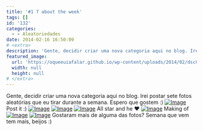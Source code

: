 ```yaml
---
title: '#1 7 about the week'
tags: []
id: '132'
categories:
  - - Aleatoriedades
date: 2014-02-16 16:50:09
# <extra>
description: 'Gente, decidir criar uma nova categoria aqui no blog. Irei postar sete fotos aleatórias que eu tirar durante a semana. Espero que gostem 🙂 Gostaram mais de alguma das fotos? Semana que vem tem mais, beijos 🙂'
featured_image: 
  url: 'https://oqueeuiafalar.github.io/wp-content/uploads/2014/02/dsc02022.jpg?w=630'
  width: null
  height: null
# </extra>
---
```


Gente, decidir criar uma nova categoria aqui no blog. Irei postar sete fotos aleatórias que eu tirar durante a semana. Espero que gostem :) [![Image](http://162.243.62.160/wp-content/uploads/2014/02/dsc02022.jpg?w=630)](http://162.243.62.160/wp-content/uploads/2014/02/dsc02022.jpg) Post it :) [![Image](http://162.243.62.160/wp-content/uploads/2014/02/dsc02051.jpg?w=630)](http://162.243.62.160/wp-content/uploads/2014/02/dsc02051.jpg) [![Image](http://162.243.62.160/wp-content/uploads/2014/02/dsc02059.jpg?w=650)](http://162.243.62.160/wp-content/uploads/2014/02/dsc02059.jpg) [![Image](http://162.243.62.160/wp-content/uploads/2014/02/all-star.jpg?w=628)](http://162.243.62.160/wp-content/uploads/2014/02/all-star.jpg) All star and he ♥ [![Image](http://162.243.62.160/wp-content/uploads/2014/02/dsc02109.jpg?w=617)](http://162.243.62.160/wp-content/uploads/2014/02/dsc02109.jpg) Making of [![Image](http://162.243.62.160/wp-content/uploads/2014/02/dsc02099.jpg?w=630)](http://162.243.62.160/wp-content/uploads/2014/02/dsc02099.jpg) [![Image](http://162.243.62.160/wp-content/uploads/2014/02/img_20140208_200754.jpg?w=650)](http://162.243.62.160/wp-content/uploads/2014/02/img_20140208_200754.jpg) Gostaram mais de alguma das fotos? Semana que vem tem mais, beijos :)
